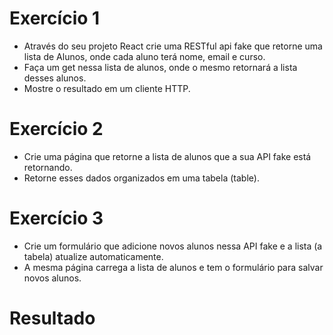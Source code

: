 # Exercício 1
- Através do seu projeto React crie uma RESTful api fake que retorne uma lista de Alunos, onde cada aluno terá nome, email e curso.
- Faça um get nessa lista de alunos, onde o mesmo retornará a lista desses alunos.
- Mostre o resultado em um cliente HTTP.

# Exercício 2
- Crie uma página que retorne a lista de alunos que a sua API fake está retornando.
- Retorne esses dados organizados em uma tabela (table).

# Exercício 3
- Crie um formulário que adicione novos alunos nessa API fake e a lista (a tabela) atualize automaticamente.
- A mesma página carrega a lista de alunos e tem o formulário para salvar novos alunos.

# Resultado
